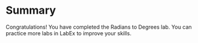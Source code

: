 # Summary

Congratulations! You have completed the Radians to Degrees lab. You can practice more labs in LabEx to improve your skills.
